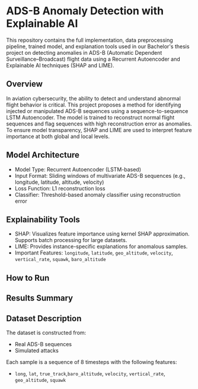 # ADS-B Anomaly Detection with Explainable AI

This repository contains the full implementation, data preprocessing pipeline, trained model, and explanation tools used in our Bachelor's thesis project on detecting anomalies in ADS-B (Automatic Dependent Surveillance–Broadcast) flight data using a Recurrent Autoencoder and Explainable AI techniques (SHAP and LIME).

## Overview

In aviation cybersecurity, the ability to detect and understand abnormal flight behavior is critical. This project proposes a method for identifying injected or manipulated ADS-B sequences using a sequence-to-sequence LSTM Autoencoder. The model is trained to reconstruct normal flight sequences and flag sequences with high reconstruction error as anomalies. To ensure model transparency, SHAP and LIME are used to interpret feature importance at both global and local levels.

## Model Architecture

- Model Type: Recurrent Autoencoder (LSTM-based)
- Input Format: Sliding windows of multivariate ADS-B sequences (e.g., longitude, latitude, altitude, velocity)
- Loss Function: L1 reconstruction loss
- Classifier: Threshold-based anomaly classifier using reconstruction error


## Explainability Tools

- SHAP: Visualizes feature importance using kernel SHAP approximation. Supports batch processing for large datasets.
- LIME: Provides instance-specific explanations for anomalous samples.
- Important Features: `longitude`, `latitude`, `geo_altitude`, `velocity`, `vertical_rate`, `squawk`, `baro_altitude`

## How to Run


## Results Summary

## Dataset Description

The dataset is constructed from:
- Real ADS-B sequences
- Simulated attacks

Each sample is a sequence of 8 timesteps with the following features:
- `long`, `lat`, `true_track`,`baro_altitude`, `velocity`, `vertical_rate`, `geo_altitude`, `squawk`
